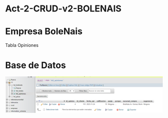 # Act-2-CRUD-v2-BOLENAIS
# Empresa BoleNais 
Tabla Opiniones

# Base de Datos
![Estructura tabla](https://github.com/nkmserrano/Act-2-CRUD-v2-BOLENAIS/blob/main/basedatos.png)

